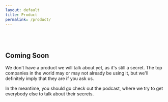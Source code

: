 ```yaml
---
layout: default
title: Product
permalink: /product/
---
```

<br><br>
## **Coming Soon**

We don't have a product we will talk about yet, as it's still a secret. The top companies in the world may or may not already be using it, but we'll definitely imply that they are if you ask us.

In the meantime, you should go check out the podcast, where we try to get everybody else to talk about their secrets.